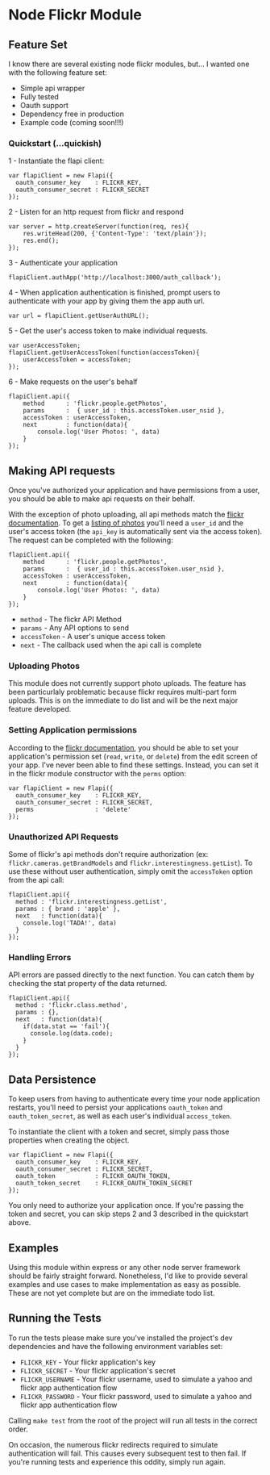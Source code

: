 # Node Flickr Module

## Feature Set
I know there are several existing node flickr modules, but... I wanted one with the following feature set:

* Simple api wrapper
* Fully tested
* Oauth support
* Dependency free in production
* Example code (coming soon!!!)


### Quickstart (...quickish)
1 - Instantiate the flapi client:

    var flapiClient = new Flapi({
      oauth_consumer_key    : FLICKR_KEY,
      oauth_consumer_secret : FLICKR_SECRET
    });

2 - Listen for an http request from flickr and respond
    
    var server = http.createServer(function(req, res){
        res.writeHead(200, {'Content-Type': 'text/plain'});
        res.end();
    });

3 - Authenticate your application

    flapiClient.authApp('http://localhost:3000/auth_callback');

4 - When application authentication is finished, prompt users to authenticate with your app by giving them the app auth url.

    var url = flapiClient.getUserAuthURL();

5 - Get the user's access token to make individual requests.

    var userAccessToken;
    flapiClient.getUserAccessToken(function(accessToken){
        userAccessToken = accessToken;
    });

6 - Make requests on the user's behalf

    flapiClient.api({
        method      : 'flickr.people.getPhotos',
        params      :  { user_id : this.accessToken.user_nsid },
        accessToken : userAccessToken,
        next        : function(data){
            console.log('User Photos: ', data)
        }
    });



## Making API requests
Once you've authorized your application and have permissions from a user, you should be able to make api requests on their behalf.

With the exception of photo uploading, all api methods match the [flickr documentation](http://www.flickr.com/services/api/). To get a [listing of photos](http://www.flickr.com/services/api/flickr.people.getPhotos.html) you'll need a `user_id` and the user's access token (the `api_key` is automatically sent via the access token). The request can be completed with the following:

    flapiClient.api({
        method      : 'flickr.people.getPhotos',
        params      :  { user_id : this.accessToken.user_nsid },
        accessToken : userAccessToken,
        next        : function(data){
            console.log('User Photos: ', data)
        }
    });

* `method` - The flickr API Method
* `params` - Any API options to send
* `accessToken` - A user's unique access token
* `next` - The callback used when the api call is complete


### Uploading Photos
This module does not currently support photo uploads. The feature has been particurlaly problematic because flickr requires multi-part form uploads. This is on the immediate to do list and will be the next major feature developed.


### Setting Application permissions
According to the [flickr documentation](http://www.flickr.com/services/api/), you should be able to set your application's permission set (`read`, `write`, or `delete`) from the edit screen of your app. I've never been able to find these settings. Instead, you can set it in the flickr module constructor with the `perms` option:

    var flapiClient = new Flapi({
      oauth_consumer_key    : FLICKR_KEY,
      oauth_consumer_secret : FLICKR_SECRET,
      perms                 : 'delete'
    });


### Unauthorized API Requests
Some of flickr's api methods don't require authorization (ex: `flickr.cameras.getBrandModels` and `flickr.interestingness.getList`). To use these without user authentication, simply omit the `accessToken` option from the api call:

    flapiClient.api({
      method : 'flickr.interestingness.getList',
      params : { brand : 'apple' },
      next   : function(data){
        console.log('TADA!', data)
      }
    });


### Handling Errors
API errors are passed directly to the next function. You can catch them by checking the stat property of the data returned.

    flapiClient.api({
      method : 'flickr.class.method',
      params : {},
      next   : function(data){
        if(data.stat == 'fail'){
          console.log(data.code);
        }
      }
    });



## Data Persistence 
To keep users from having to authenticate every time your node application restarts, you'll need to persist your applications `oauth_token` and `oauth_token_secret`, as well as each user's individual `access_token`.

To instantiate the client with a token and secret, simply pass those properties when creating the object.

    var flapiClient = new Flapi({
      oauth_consumer_key    : FLICKR_KEY,
      oauth_consumer_secret : FLICKR_SECRET,
      oauth_token           : FLICKR_OAUTH_TOKEN,
      oauth_token_secret    : FLICKR_OAUTH_TOKEN_SECRET
    });

You only need to authorize your application once. If you're passing the token and secret, you can skip steps 2 and 3 described in the quickstart above.



## Examples
Using this module within express or any other node server framework should be fairly straight forward. Nonetheless, I'd like to provide several examples and use cases to make implementation as easy as possible. These are not yet complete but are on the immediate todo list.



## Running the Tests
To run the tests please make sure you've installed the project's dev dependencies and have the following environment variables set:

* `FLICKR_KEY` - Your flickr application's key
* `FLICKR_SECRET` - Your flickr application's secret
* `FLICKR_USERNAME` - Your flickr username, used to simulate a yahoo and flickr app authentication flow
* `FLICKR_PASSWORD` - Your flickr password, used to simulate a yahoo and flickr app authentication flow

Calling `make test` from the root of the project will run all tests in the correct order.

On occasion, the numerous flickr redirects required to simulate authentication will fail. This causes every subsequent test to then fail. If you're running tests and experience this oddity, simply run again.